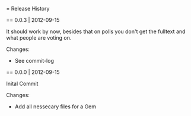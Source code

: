 = Release History

== 0.0.3 | 2012-09-15

It should work by now, besides that on polls you don't get the fulltext and what people are voting on.

Changes:

* See commit-log

== 0.0.0 | 2012-09-15

Inital Commit

Changes:

* Add all nessecary files for a Gem